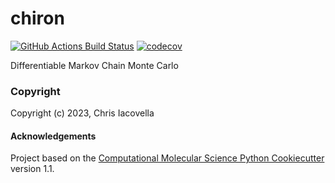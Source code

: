 chiron
==============================
[//]: # (Badges)
[![GitHub Actions Build Status](https://github.com/REPLACE_WITH_OWNER_ACCOUNT/chiron/workflows/CI/badge.svg)](https://github.com/REPLACE_WITH_OWNER_ACCOUNT/chiron/actions?query=workflow%3ACI)
[![codecov](https://codecov.io/gh/REPLACE_WITH_OWNER_ACCOUNT/chiron/branch/main/graph/badge.svg)](https://codecov.io/gh/REPLACE_WITH_OWNER_ACCOUNT/chiron/branch/main)


Differentiable Markov Chain Monte Carlo

### Copyright

Copyright (c) 2023, Chris Iacovella


#### Acknowledgements
 
Project based on the 
[Computational Molecular Science Python Cookiecutter](https://github.com/molssi/cookiecutter-cms) version 1.1.
